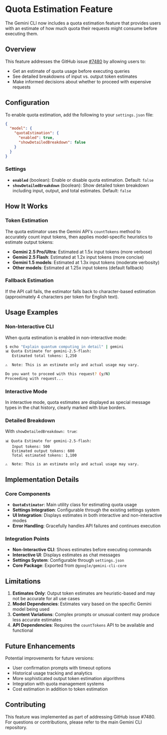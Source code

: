 # Quota Estimation Feature

The Gemini CLI now includes a quota estimation feature that provides users with an estimate of how much quota their requests might consume before executing them.

## Overview

This feature addresses the GitHub issue [#7480](https://github.com/google-gemini/gemini-cli/issues/7480) by allowing users to:

- Get an estimate of quota usage before executing queries
- See detailed breakdowns of input vs. output token estimates
- Make informed decisions about whether to proceed with expensive requests

## Configuration

To enable quota estimation, add the following to your `settings.json` file:

```json
{
  "model": {
    "quotaEstimation": {
      "enabled": true,
      "showDetailedBreakdown": false
    }
  }
}
```

### Settings

- **`enabled`** (boolean): Enable or disable quota estimation. Default: `false`
- **`showDetailedBreakdown`** (boolean): Show detailed token breakdown including input, output, and total estimates. Default: `false`

## How It Works

### Token Estimation

The quota estimator uses the Gemini API's `countTokens` method to accurately count input tokens, then applies model-specific heuristics to estimate output tokens:

- **Gemini 2.5 Pro/Ultra**: Estimated at 1.5x input tokens (more verbose)
- **Gemini 2.5 Flash**: Estimated at 1.2x input tokens (more concise)
- **Gemini 1.5 models**: Estimated at 1.3x input tokens (moderate verbosity)
- **Other models**: Estimated at 1.25x input tokens (default fallback)

### Fallback Estimation

If the API call fails, the estimator falls back to character-based estimation (approximately 4 characters per token for English text).

## Usage Examples

### Non-Interactive CLI

When quota estimation is enabled in non-interactive mode:

```bash
$ echo "Explain quantum computing in detail" | gemini
📊 Quota Estimate for gemini-2.5-flash:
   Estimated total tokens: 1,250

⚠️  Note: This is an estimate only and actual usage may vary.

Do you want to proceed with this request? (y/N)
Proceeding with request...
```

### Interactive Mode

In interactive mode, quota estimates are displayed as special message types in the chat history, clearly marked with blue borders.

### Detailed Breakdown

With `showDetailedBreakdown: true`:

```
📊 Quota Estimate for gemini-2.5-flash:
   Input tokens: 500
   Estimated output tokens: 600
   Total estimated tokens: 1,100

⚠️  Note: This is an estimate only and actual usage may vary.
```

## Implementation Details

### Core Components

- **`QuotaEstimator`**: Main utility class for estimating quota usage
- **Settings Integration**: Configurable through the existing settings system
- **UI Integration**: Displays estimates in both interactive and non-interactive modes
- **Error Handling**: Gracefully handles API failures and continues execution

### Integration Points

- **Non-Interactive CLI**: Shows estimates before executing commands
- **Interactive UI**: Displays estimates as chat messages
- **Settings System**: Configurable through `settings.json`
- **Core Package**: Exported from `@google/gemini-cli-core`

## Limitations

1. **Estimates Only**: Output token estimates are heuristic-based and may not be accurate for all use cases
2. **Model Dependencies**: Estimates vary based on the specific Gemini model being used
3. **Content Variations**: Complex prompts or unusual content may produce less accurate estimates
4. **API Dependencies**: Requires the `countTokens` API to be available and functional

## Future Enhancements

Potential improvements for future versions:

- User confirmation prompts with timeout options
- Historical usage tracking and analytics
- More sophisticated output token estimation algorithms
- Integration with quota management systems
- Cost estimation in addition to token estimation

## Contributing

This feature was implemented as part of addressing GitHub issue #7480. For questions or contributions, please refer to the main Gemini CLI repository.
